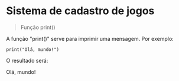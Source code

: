 # Sistema de cadastro de jogos </h1>

> Função print()

A função "print()" serve para imprimir uma mensagem. Por exemplo:

```
print("Olá, mundo!")
```

O resultado será: 

Olá, mundo!